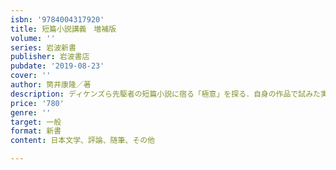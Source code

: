 ```yaml
---
isbn: '9784004317920'
title: 短篇小説講義　増補版
volume: ''
series: 岩波新書
publisher: 岩波書店
pubdate: '2019-08-23'
cover: ''
author: 筒井康隆／著
description: ディケンズら先駆者の短篇小説に宿る「極意」を探る．自身の作品で試みた実験的手法も解説する増補版．
price: '780'
genre: ''
target: 一般
format: 新書
content: 日本文学、評論、随筆、その他

---
```

